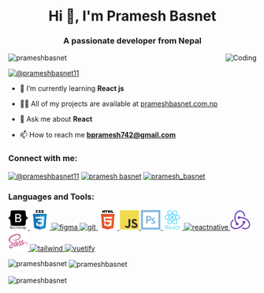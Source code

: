 <h1 align="center">Hi 👋, I'm Pramesh Basnet</h1>
<h3 align="center">A passionate developer from Nepal</h3>
<img align="right" alt="Coding" width"400" src="https://www.lambdatest.com/resources/images/news24.gif">

<p align="left"> <img src="https://komarev.com/ghpvc/?username=prameshbasnet&label=Profile%20views&color=0e75b6&style=flat" alt="prameshbasnet" /> </p>

<p align="left"> <a href="https://twitter.com/@prameshbasnet11" target="blank"><img src="https://img.shields.io/twitter/follow/@prameshbasnet11?logo=twitter&style=for-the-badge" alt="@prameshbasnet11" /></a> </p>

- 🌱 I’m currently learning **React js**

- 👨‍💻 All of my projects are available at [prameshbasnet.com.np](prameshbasnet.com.np)

- 💬 Ask me about **React**

- 📫 How to reach me **bpramesh742@gmail.com**

<h3 align="left">Connect with me:</h3>
<p align="left">
<a href="https://twitter.com/@prameshbasnet11" target="blank"><img align="center" src="https://raw.githubusercontent.com/rahuldkjain/github-profile-readme-generator/master/src/images/icons/Social/twitter.svg" alt="@prameshbasnet11" height="30" width="40" /></a>
<a href="https://linkedin.com/in/pramesh basnet" target="blank"><img align="center" src="https://raw.githubusercontent.com/rahuldkjain/github-profile-readme-generator/master/src/images/icons/Social/linked-in-alt.svg" alt="pramesh basnet" height="30" width="40" /></a>
<a href="https://instagram.com/pramesh_basnet" target="blank"><img align="center" src="https://raw.githubusercontent.com/rahuldkjain/github-profile-readme-generator/master/src/images/icons/Social/instagram.svg" alt="pramesh_basnet" height="30" width="40" /></a>
</p>

<h3 align="left">Languages and Tools:</h3>
<p align="left"> <a href="https://getbootstrap.com" target="_blank" rel="noreferrer"> <img src="https://raw.githubusercontent.com/devicons/devicon/master/icons/bootstrap/bootstrap-plain-wordmark.svg" alt="bootstrap" width="40" height="40"/> </a> <a href="https://www.w3schools.com/css/" target="_blank" rel="noreferrer"> <img src="https://raw.githubusercontent.com/devicons/devicon/master/icons/css3/css3-original-wordmark.svg" alt="css3" width="40" height="40"/> </a> <a href="https://www.figma.com/" target="_blank" rel="noreferrer"> <img src="https://www.vectorlogo.zone/logos/figma/figma-icon.svg" alt="figma" width="40" height="40"/> </a> <a href="https://git-scm.com/" target="_blank" rel="noreferrer"> <img src="https://www.vectorlogo.zone/logos/git-scm/git-scm-icon.svg" alt="git" width="40" height="40"/> </a> <a href="https://www.w3.org/html/" target="_blank" rel="noreferrer"> <img src="https://raw.githubusercontent.com/devicons/devicon/master/icons/html5/html5-original-wordmark.svg" alt="html5" width="40" height="40"/> </a> <a href="https://developer.mozilla.org/en-US/docs/Web/JavaScript" target="_blank" rel="noreferrer"> <img src="https://raw.githubusercontent.com/devicons/devicon/master/icons/javascript/javascript-original.svg" alt="javascript" width="40" height="40"/> </a> <a href="https://www.photoshop.com/en" target="_blank" rel="noreferrer"> <img src="https://raw.githubusercontent.com/devicons/devicon/master/icons/photoshop/photoshop-line.svg" alt="photoshop" width="40" height="40"/> </a> <a href="https://reactjs.org/" target="_blank" rel="noreferrer"> <img src="https://raw.githubusercontent.com/devicons/devicon/master/icons/react/react-original-wordmark.svg" alt="react" width="40" height="40"/> </a> <a href="https://reactnative.dev/" target="_blank" rel="noreferrer"> <img src="https://reactnative.dev/img/header_logo.svg" alt="reactnative" width="40" height="40"/> </a> <a href="https://redux.js.org" target="_blank" rel="noreferrer"> <img src="https://raw.githubusercontent.com/devicons/devicon/master/icons/redux/redux-original.svg" alt="redux" width="40" height="40"/> </a> <a href="https://sass-lang.com" target="_blank" rel="noreferrer"> <img src="https://raw.githubusercontent.com/devicons/devicon/master/icons/sass/sass-original.svg" alt="sass" width="40" height="40"/> </a> <a href="https://tailwindcss.com/" target="_blank" rel="noreferrer"> <img src="https://www.vectorlogo.zone/logos/tailwindcss/tailwindcss-icon.svg" alt="tailwind" width="40" height="40"/> </a> <a href="https://vuetifyjs.com/en/" target="_blank" rel="noreferrer"> <img src="https://bestofjs.org/logos/vuetify.svg" alt="vuetify" width="40" height="40"/> </a> </p>

<p><img align="left" src="https://github-readme-stats.vercel.app/api/top-langs?username=prameshbasnet&show_icons=true&locale=en&layout=compact" alt="prameshbasnet" /></p>

<p>&nbsp;<img align="center" src="https://github-readme-stats.vercel.app/api?username=prameshbasnet&show_icons=true&locale=en" alt="prameshbasnet" /></p>

<p><img align="center" src="https://github-readme-streak-stats.herokuapp.com/?user=prameshbasnet&" alt="prameshbasnet" /></p>

